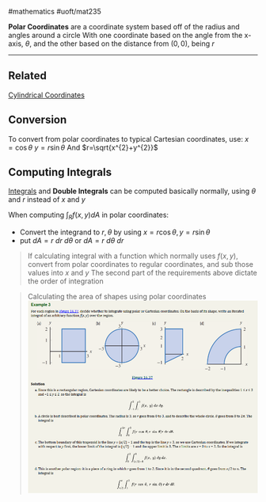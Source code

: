 #mathematics 
#uoft/mat235 

**Polar Coordinates** are a coordinate system based off of the radius and angles around a circle
With one coordinate based on the angle from the x-axis, $\theta$, and the other based on the distance from $(0,0)$, being $r$ 

---
## Related
[Cylindrical Coordinates](Cylindrical%20Coordinates.md)

## Conversion
To convert from polar coordinates to typical Cartesian coordinates, use:
	$x=\cos \theta$
	$y=r\sin \theta$
	And $r=\sqrt{x^{2}+y^{2}}$

## Computing Integrals
[Integrals](Integral.md) and **Double Integrals** can be computed basically normally, using $\theta$ and $r$ instead of $x$ and $y$

When computing $\int_{R}f(x,y)dA$ in polar coordinates:
- Convert the integrand to $r,\theta$ by using $x=r \cos \theta, y = r \sin \theta$
- put $dA=r \ dr \ d \theta$ or $dA = r \ d \theta \ dr$

> If calculating integral with a function which normally uses $f(x,y)$, convert from polar coordinates to regular coordinates, and sub those values into $x$ and $y$
> The second part of the requirements above dictate the order of integration

>  Calculating the area of shapes using polar coordinates
> 	![Pasted image 20240205181433](../attachments/Pasted%20image%2020240205181433.png)

